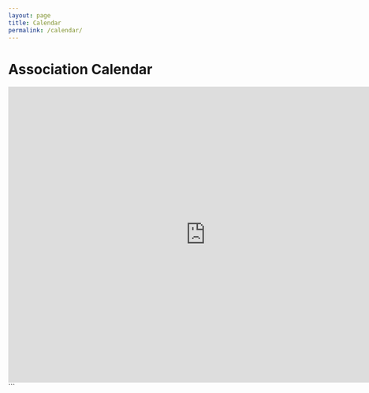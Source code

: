 ```yaml
---
layout: page
title: Calendar
permalink: /calendar/
---
```


# Association Calendar

<iframe src="https://calendar.google.com/calendar/embed?src=yourassociation%40gmail.com&ctz=America%2FNew_York" style="border: 0" width="800" height="600" frameborder="0" scrolling="no"></iframe>
```